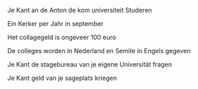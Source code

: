 Je Kant an de Anton de kom universiteit Studeren

Ein Kerker per Jahr in september

Het collagegeld is ongeveer 100 euro

De colleges worden in Nederland en Semite in Engels gegeven

Je Kant de stagebureau van je eigene Universität fragen

Je Kant geld van je sageplats kriegen 



